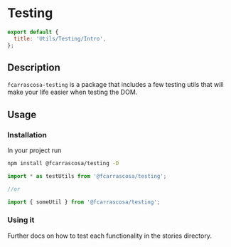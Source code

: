 # Testing

```js script
export default {
  title: 'Utils/Testing/Intro',
};
```

## Description

`fcarrascosa-testing` is a package that includes a few testing utils that will make your life easier when testing the DOM.

## Usage

### Installation

In your project run

```bash
npm install @fcarrascosa/testing -D
```

```js
import * as testUtils from '@fcarrascosa/testing';

//or

import { someUtil } from '@fcarrascosa/testing';
```

### Using it

Further docs on how to test each functionality in the stories directory.
